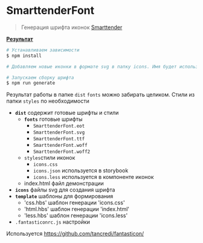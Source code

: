 # SmarttenderFont

> Генерация шрифта иконок [Smarttender](https://smarttender.biz/)

**<a href="https://htmlpreview.github.io/?https://github.com/uhodav/smarttender-fonts/blob/main/dist/index.html#/bored" target="_blank">Результат</a>**

```bash
# Устанавливаем зависимости
$ npm install

# Добавляем новые иконки в формате svg в папку icons. Имя будет использовано для созданного класса

# Запускаем сборку шрифта
$ npm run generate
```

Результат работы в папке `dist`
`fonts` можно забирать целиком.
Стили из папки `styles` по необходимости

+ **`dist`** содержит готовые шрифты и стили
    - **`fonts`** готовые шрифты
        - `SmarttenderFont.eot`
        - `SmarttenderFont.svg`
        - `SmarttenderFont.ttf`
        - `SmarttenderFont.woff`
        - `SmarttenderFont.woff2`
    - `styles`стили иконок
        - `icons.css`
        - `icons.json` используется в storybook
        - `icons.less` используется в компоненте иконок
    - index.html файл демонстрации
+ **`icons`**             файлы svg для создания шрифта
+ **`template`**          шаблоны для формирования
    - 'css.hbs' шаблон генерации 'icons.css' 
    - 'html.hbs' шаблон генерации 'index.html'
    - 'less.hbs' шаблон генерации 'icons.less' 
+ `.fantasticonrc.js` настройки


Используется https://github.com/tancredi/fantasticon/
